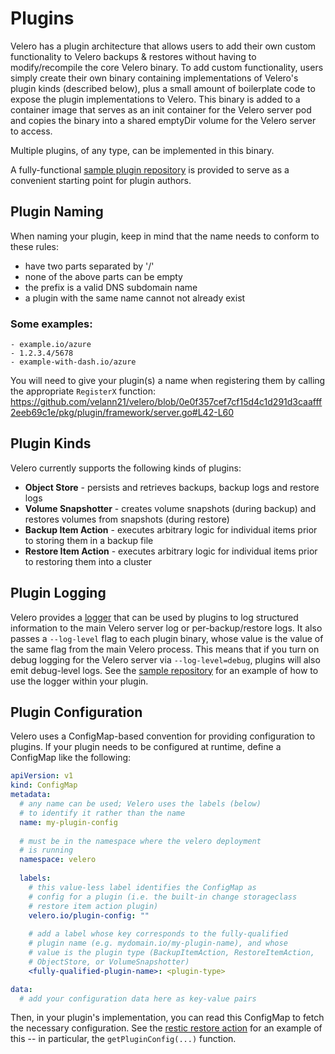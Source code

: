 # Plugins

Velero has a plugin architecture that allows users to add their own custom functionality to Velero backups & restores without having to modify/recompile the core Velero binary. To add custom functionality, users simply create their own binary containing implementations of Velero's plugin kinds (described below), plus a small amount of boilerplate code to expose the plugin implementations to Velero. This binary is added to a container image that serves as an init container for the Velero server pod and copies the binary into a shared emptyDir volume for the Velero server to access.

Multiple plugins, of any type,  can be implemented in this binary.

A fully-functional [sample plugin repository][1] is provided to serve as a convenient starting point for plugin authors.

## Plugin Naming

When naming your plugin, keep in mind that the name needs to conform to these rules:
- have two parts separated by '/'
- none of the above parts can be empty
- the prefix is a valid DNS subdomain name
- a plugin with the same name cannot not already exist

### Some examples:

```
- example.io/azure
- 1.2.3.4/5678
- example-with-dash.io/azure
```

You will need to give your plugin(s) a name when registering them by calling the appropriate `RegisterX` function: <https://github.com/velann21/velero/blob/0e0f357cef7cf15d4c1d291d3caafff2eeb69c1e/pkg/plugin/framework/server.go#L42-L60>

## Plugin Kinds

Velero currently supports the following kinds of plugins:

- **Object Store** - persists and retrieves backups, backup logs and restore logs
- **Volume Snapshotter** - creates volume snapshots (during backup) and restores volumes from snapshots (during restore)
- **Backup Item Action** - executes arbitrary logic for individual items prior to storing them in a backup file
- **Restore Item Action** - executes arbitrary logic for individual items prior to restoring them into a cluster

## Plugin Logging

Velero provides a [logger][2] that can be used by plugins to log structured information to the main Velero server log or
per-backup/restore logs. It also passes a `--log-level` flag to each plugin binary, whose value is the value of the same
flag from the main Velero process. This means that if you turn on debug logging for the Velero server via `--log-level=debug`,
plugins will also emit debug-level logs. See the [sample repository][1] for an example of how to use the logger within your plugin.

## Plugin Configuration

Velero uses a ConfigMap-based convention for providing configuration to plugins. If your plugin needs to be configured at runtime, 
define a ConfigMap like the following:

```yaml
apiVersion: v1
kind: ConfigMap
metadata:
  # any name can be used; Velero uses the labels (below)
  # to identify it rather than the name
  name: my-plugin-config
  
  # must be in the namespace where the velero deployment
  # is running
  namespace: velero
  
  labels:
    # this value-less label identifies the ConfigMap as
    # config for a plugin (i.e. the built-in change storageclass
    # restore item action plugin)
    velero.io/plugin-config: ""
    
    # add a label whose key corresponds to the fully-qualified
    # plugin name (e.g. mydomain.io/my-plugin-name), and whose
    # value is the plugin type (BackupItemAction, RestoreItemAction,
    # ObjectStore, or VolumeSnapshotter)
    <fully-qualified-plugin-name>: <plugin-type>

data:
  # add your configuration data here as key-value pairs
```

Then, in your plugin's implementation, you can read this ConfigMap to fetch the necessary configuration. See the [restic restore action][3]
for an example of this -- in particular, the `getPluginConfig(...)` function.


[1]: https://github.com/velann21/velero-plugin-example
[2]: https://github.com/velann21/velero/blob/master/pkg/plugin/logger.go
[3]: https://github.com/velann21/velero/blob/master/pkg/restore/restic_restore_action.go
